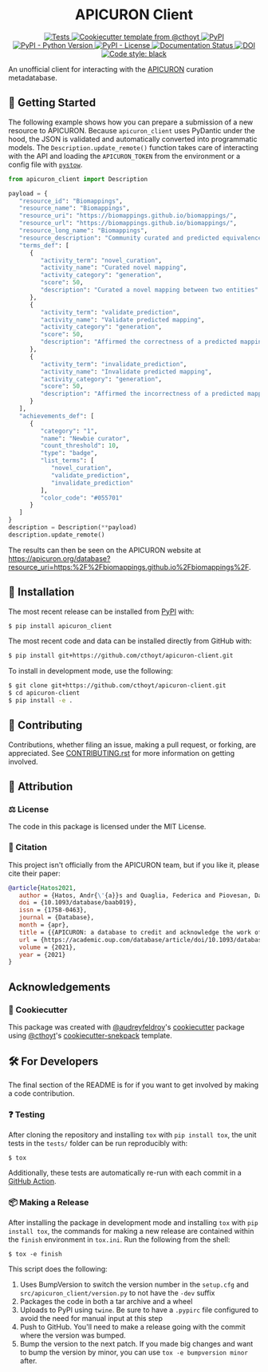 <!--
<p align="center">
  <img src="https://github.com/cthoyt/apicuron-client/raw/main/docs/source/logo.png" height="150">
</p>
-->

<h1 align="center">
  APICURON Client
</h1>

<p align="center">
    <a href="https://github.com/cthoyt/apicuron-client/actions?query=workflow%3ATests">
        <img alt="Tests" src="https://github.com/cthoyt/apicuron-client/workflows/Tests/badge.svg" />
    </a>
    <a href="https://github.com/cthoyt/cookiecutter-python-package">
        <img alt="Cookiecutter template from @cthoyt" src="https://img.shields.io/badge/Cookiecutter-python--package-yellow" /> 
    </a>
    <a href="https://pypi.org/project/apicuron_client">
        <img alt="PyPI" src="https://img.shields.io/pypi/v/apicuron_client" />
    </a>
    <a href="https://pypi.org/project/apicuron_client">
        <img alt="PyPI - Python Version" src="https://img.shields.io/pypi/pyversions/apicuron_client" />
    </a>
    <a href="https://github.com/cthoyt/apicuron-client/blob/main/LICENSE">
        <img alt="PyPI - License" src="https://img.shields.io/pypi/l/apicuron_client" />
    </a>
    <a href='https://apicuron_client.readthedocs.io/en/latest/?badge=latest'>
        <img src='https://readthedocs.org/projects/apicuron_client/badge/?version=latest' alt='Documentation Status' />
    </a>
    <a href="https://zenodo.org/badge/latestdoi/399071637">
        <img src="https://zenodo.org/badge/399071637.svg" alt="DOI">
    </a>
    <a href='https://github.com/psf/black'>
        <img src='https://img.shields.io/badge/code%20style-black-000000.svg' alt='Code style: black' />
    </a>
</p>

An unofficial client for interacting with the [APICURON](https://apicuron.org/) curation
metadatabase.

## 💪 Getting Started

The following example shows how you can prepare a submission of a new resource
to APICURON. Because `apicuron_client` uses PyDantic under the hood, the JSON
is validated and automatically converted into programmatic models. The
`Description.update_remote()` function takes care of interacting with the API
and loading the `APICURON_TOKEN` from the environment or a config file with
[`pystow`](https://github.com/cthoyt/pystow).

```python
from apicuron_client import Description

payload = {
   "resource_id": "Biomappings",
   "resource_name": "Biomappings",
   "resource_uri": "https://biomappings.github.io/biomappings/",
   "resource_url": "https://biomappings.github.io/biomappings/",
   "resource_long_name": "Biomappings",
   "resource_description": "Community curated and predicted equivalences and related mappings between named biological entities that are not available from primary sources.",
   "terms_def": [
      {
         "activity_term": "novel_curation",
         "activity_name": "Curated novel mapping",
         "activity_category": "generation",
         "score": 50,
         "description": "Curated a novel mapping between two entities"
      },
      {
         "activity_term": "validate_prediction",
         "activity_name": "Validate predicted mapping",
         "activity_category": "generation",
         "score": 50,
         "description": "Affirmed the correctness of a predicted mapping"
      },
      {
         "activity_term": "invalidate_prediction",
         "activity_name": "Invalidate predicted mapping",
         "activity_category": "generation",
         "score": 50,
         "description": "Affirmed the incorrectness of a predicted mapping"
      }
   ],
   "achievements_def": [
      {
         "category": "1",
         "name": "Newbie curator",
         "count_threshold": 10,
         "type": "badge",
         "list_terms": [
            "novel_curation",
            "validate_prediction",
            "invalidate_prediction"
         ],
         "color_code": "#055701"
      }
   ]
}
description = Description(**payload)
description.update_remote()
```

The results can then be seen on the APICURON website at
https://apicuron.org/database?resource_uri=https:%2F%2Fbiomappings.github.io%2Fbiomappings%2F.

<!--
### Command Line Interface

The apicuron_client command line tool is automatically installed. It can
be used from the shell with the `--help` flag to show all subcommands:

```shell
$ apicuron_client --help
```

> TODO show the most useful thing the CLI does! The CLI will have documentation auto-generated
by `sphinx`.

-->

## 🚀 Installation

The most recent release can be installed from
[PyPI](https://pypi.org/project/apicuron_client/) with:

```bash
$ pip install apicuron_client
```

The most recent code and data can be installed directly from GitHub with:

```bash
$ pip install git+https://github.com/cthoyt/apicuron-client.git
```

To install in development mode, use the following:

```bash
$ git clone git+https://github.com/cthoyt/apicuron-client.git
$ cd apicuron-client
$ pip install -e .
```

## 👐 Contributing

Contributions, whether filing an issue, making a pull request, or forking, are appreciated. See
[CONTRIBUTING.rst](https://github.com/cthoyt/apicuron-client/blob/master/CONTRIBUTING.rst) for more information on getting involved.

## 👀 Attribution

### ⚖️ License

The code in this package is licensed under the MIT License.

### 📖 Citation

This project isn't officially from the APICURON team, but if you like it, please cite their
paper:

```bibtex
@article{Hatos2021,
   author = {Hatos, Andr{\'{a}}s and Quaglia, Federica and Piovesan, Damiano and Tosatto, Silvio C E},
   doi = {10.1093/database/baab019},
   issn = {1758-0463},
   journal = {Database},
   month = {apr},
   title = {{APICURON: a database to credit and acknowledge the work of biocurators}},
   url = {https://academic.oup.com/database/article/doi/10.1093/database/baab019/6244733},
   volume = {2021},
   year = {2021}
}
```

## Acknowledgements

<!--
### 🎁 Support

This project has been supported by the following organizations (in alphabetical order):

- [Harvard Program in Therapeutic Science - Laboratory of Systems Pharmacology](https://hits.harvard.edu/the-program/laboratory-of-systems-pharmacology/)

-->

<!--
### 💰 Funding

This project has been supported by the following grants:

| Funding Body                                             | Program                                                                                                                       | Grant           |
|----------------------------------------------------------|-------------------------------------------------------------------------------------------------------------------------------|-----------------|
| DARPA                                                    | [Automating Scientific Knowledge Extraction (ASKE)](https://www.darpa.mil/program/automating-scientific-knowledge-extraction) | HR00111990009   |
-->

### 🍪 Cookiecutter

This package was created with [@audreyfeldroy](https://github.com/audreyfeldroy)'s
[cookiecutter](https://github.com/cookiecutter/cookiecutter) package using [@cthoyt](https://github.com/cthoyt)'s
[cookiecutter-snekpack](https://github.com/cthoyt/cookiecutter-snekpack) template.

## 🛠️ For Developers

The final section of the README is for if you want to get involved by making a code contribution.

### ❓ Testing

After cloning the repository and installing `tox` with `pip install tox`, the unit tests in the `tests/` folder can be
run reproducibly with:

```shell
$ tox
```

Additionally, these tests are automatically re-run with each commit in a [GitHub Action](https://github.com/cthoyt/apicuron-client/actions?query=workflow%3ATests).

### 📦 Making a Release

After installing the package in development mode and installing
`tox` with `pip install tox`, the commands for making a new release are contained within the `finish` environment
in `tox.ini`. Run the following from the shell:

```shell
$ tox -e finish
```

This script does the following:

1. Uses BumpVersion to switch the version number in the `setup.cfg` and
   `src/apicuron_client/version.py` to not have the `-dev` suffix
2. Packages the code in both a tar archive and a wheel
3. Uploads to PyPI using `twine`. Be sure to have a `.pypirc` file configured to avoid the need for manual input at this
   step
4. Push to GitHub. You'll need to make a release going with the commit where the version was bumped.
5. Bump the version to the next patch. If you made big changes and want to bump the version by minor, you can
   use `tox -e bumpversion minor` after.
